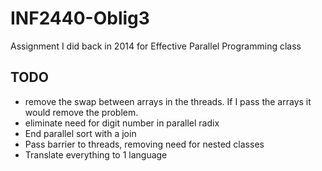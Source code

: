 # INF2440-Oblig3
Assignment I did back in 2014 for Effective Parallel Programming class

## TODO
* remove the swap between arrays in the threads. If I pass the arrays it would remove the problem.
* eliminate need for digit number in parallel radix
* End parallel sort with a join
* Pass barrier to threads, removing need for nested classes
* Translate everything to 1 language
